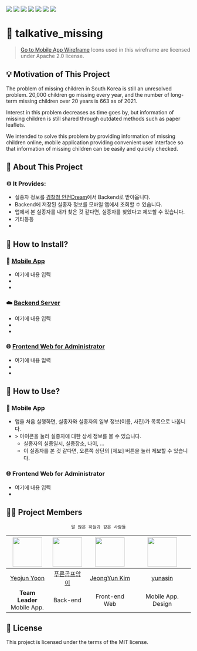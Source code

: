 <img src="https://img.shields.io/badge/Dart-0175C2?style=flat-square&logo=Dart&logoColor=white"/> <img src="https://img.shields.io/badge/Flutter-02569B?style=flat-square&logo=Flutter&logoColor=white"/> <img src="https://img.shields.io/badge/JavaScript-F7DF1E?style=flat-square&logo=JavaScript&logoColor=black"/>
  <img src="https://img.shields.io/badge/React-61DAFB?style=flat-square&logo=React&logoColor=black"/> <img src="https://img.shields.io/badge/Python-3776AB?style=flat-square&logo=Python&logoColor=white"/> <img src="https://img.shields.io/badge/Django-092E20?style=flat-square&logo=Django&logoColor=white"/>
  <img src="https://img.shields.io/badge/Figma-F24E1E?style=flat-square&logo=Figma&logoColor=white"/>

 # 🚸 talkative_missing

 > [Go to Mobile App Wireframe](https://www.figma.com/file/1LDEezi20v0pq4uhQ36X0y/OSS-MissingChild?node-id=0%3A1&t=VmkG4pbSwEEjSnH7-1) Icons used in this wireframe are licensed under Apache 2.0 license.
 > 

 ## 💡 Motivation of This Project
 The problem of missing children in South Korea is still an unresolved problem. 20,000 children go missing every year, and the number of long-term missing children over 20 years is 663 as of 2021.
 
Interest in this problem decreases as time goes by, but information of missing children is still shared through outdated methods such as paper leaflets.

We intended to solve this problem by providing information of missing children online, mobile application providing convenient user interface so that information of missing children can be easily and quickly checked.

## 📑 About This Project
 ### ⚙ It Provides:
* 실종자 정보를 [경찰청 안전Dream](www.safe182.go.kr)에서 Backend로 받아옵니다.
* Backend에 저장된 실종자 정보를 모바일 앱에서 조회할 수 있습니다.
* 앱에서 본 실종자를 내가 찾은 것 같다면, 실종자를 찾았다고 제보할 수 있습니다.
* 기타등등
*

## 📲 How to Install?
### 📱 [Mobile App](https://github.com/oss-talkative/missing-mobile)
* 여기에 내용 입력
*
*
### ☁️ [Backend Server](https://github.com/oss-talkative/missing-backend)
* 여기에 내용 입력
*
*
### 🌐 [Frontend Web for Administrator](https://github.com/oss-talkative/missing-web)
* 여기에 내용 입력
*
*

## 🧩 How to Use?
### 📱 Mobile App
* 앱을 처음 실행하면, 실종자와 실종자의 일부 정보(이름, 사진)가 목록으로 나옵니다.
* \> 아이콘을 눌러 실종자에 대한 상세 정보를 볼 수 있습니다.
  + 실종자의 실종일시, 실종장소, 나이, ...
  + 이 실종자를 본 것 같다면, 오른쪽 상단의 [제보] 버튼을 눌러 제보할 수 있습니다.
  
### 🌐 Frontend Web for Administrator
* 여기에 내용 입력
*


## 🧑‍💻 Project Members
 
 <div align="center">

```
말 많은 하늘과 같은 사람들
```
  
 |<img src="https://avatars.githubusercontent.com/u/72238126?v=4" width="80">|<img src="https://avatars.githubusercontent.com/u/65147869?v=4" width="80">|<img src="https://avatars.githubusercontent.com/u/95032287?v=4" width="80">|<img src="https://avatars.githubusercontent.com/u/112372174?v=4" width="80">|
|:---:|:---:|:---:|:---:|
|[Yeojun Yoon](https://github.com/yjyoon-dev)|[푸른곰프앙이](https://github.com/kseenyoung)|[JeongYun Kim](https://github.com/pipi-shortstocking)|[yunasin](https://github.com/star1502)|
|**Team Leader**<br>Mobile App.|Back-end|Front-end Web|Mobile App. Design|
  
  </div>
  
 ## 🧾 License
  This project is licensed under the terms of the MIT license.
